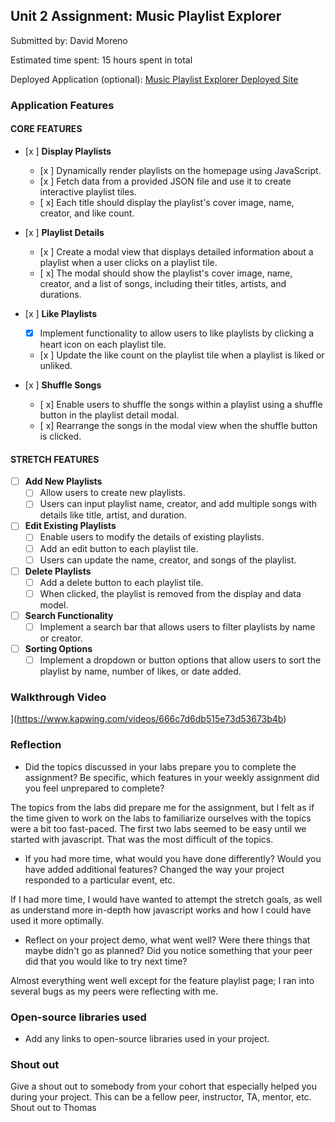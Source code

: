 
## Unit 2 Assignment: Music Playlist Explorer

Submitted by: David Moreno

Estimated time spent: 15 hours spent in total

Deployed Application (optional): [Music Playlist Explorer Deployed Site](ADD_LINK_HERE)

### Application Features

#### CORE FEATURES

- [x ] **Display Playlists**
  - [x ] Dynamically render playlists on the homepage using JavaScript.
  - [x ] Fetch data from a provided JSON file and use it to create interactive playlist tiles.
  - [ x] Each title should display the playlist's cover image, name, creator, and like count.

- [x ] **Playlist Details**
  - [x ] Create a modal view that displays detailed information about a playlist when a user clicks on a playlist tile.
  - [ x] The modal should show the playlist's cover image, name, creator, and a list of songs, including their titles, artists, and durations.

- [x ] **Like Playlists**
  - [x] Implement functionality to allow users to like playlists by clicking a heart icon on each playlist tile.
  - [x ] Update the like count on the playlist tile when a playlist is liked or unliked.

- [x ] **Shuffle Songs**
  - [ x] Enable users to shuffle the songs within a playlist using a shuffle button in the playlist detail modal.
  - [ x] Rearrange the songs in the modal view when the shuffle button is clicked.

#### STRETCH FEATURES

- [ ] **Add New Playlists**
  - [ ] Allow users to create new playlists.
  - [ ] Users can input playlist name, creator, and add multiple songs with details like title, artist, and duration.

- [ ] **Edit Existing Playlists**
  - [ ] Enable users to modify the details of existing playlists.
  - [ ] Add an edit button to each playlist tile.
  - [ ] Users can update the name, creator, and songs of the playlist.

- [ ] **Delete Playlists**
  - [ ] Add a delete button to each playlist tile.
  - [ ] When clicked, the playlist is removed from the display and data model.

- [ ] **Search Functionality**
  - [ ] Implement a search bar that allows users to filter playlists by name or creator.

- [ ] **Sorting Options**
  - [ ] Implement a dropdown or button options that allow users to sort the playlist by name, number of likes, or date added.

### Walkthrough Video

](https://www.kapwing.com/videos/666c7d6db515e73d53673b4b)

### Reflection

* Did the topics discussed in your labs prepare you to complete the assignment? Be specific, which features in your weekly assignment did you feel unprepared to complete?

The topics from the labs did prepare me for the assignment, but I felt as if the time given to work on the labs to familiarize ourselves with the topics were a bit too fast-paced. The first two labs seemed to be easy until we started with javascript. That was the most difficult of the topics.

* If you had more time, what would you have done differently? Would you have added additional features? Changed the way your project responded to a particular event, etc.
  
If I had more time, I would have wanted to attempt the stretch goals, as well as understand more in-depth how javascript works and how I could have used it more optimally.

* Reflect on your project demo, what went well? Were there things that maybe didn't go as planned? Did you notice something that your peer did that you would like to try next time?

Almost everything went well except for the feature playlist page; I ran into several bugs as my peers were reflecting with me.

### Open-source libraries used

- Add any links to open-source libraries used in your project.

### Shout out

Give a shout out to somebody from your cohort that especially helped you during your project. This can be a fellow peer, instructor, TA, mentor, etc.
Shout out to Thomas
